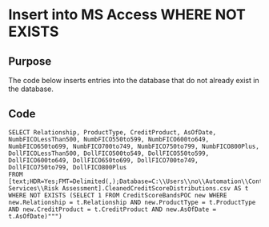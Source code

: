 # Insert into MS Access WHERE NOT EXISTS 
## Purpose
The code below inserts entries into the database that do not already exist in the database.
## Code
```INSERT INTO CreditScoreBandsPOC (Relationship, ProductType, CreditProduct, AsOfDate, NumbFICOLessThan500, NumbFICO550to599, NumbFICO600to649, NumbFICO650to699, NumbFICO700to749, NumbFICO750to799, NumbFICO800Plus, DollFICOLessThan500, DollFICO500to549, DollFICO550to599, DollFICO600to649, DollFICO650to699, DollFICO700to749, DollFICO750to799, DollFICO800Plus)
SELECT Relationship, ProductType, CreditProduct, AsOfDate, NumbFICOLessThan500, NumbFICO550to599, NumbFICO600to649, NumbFICO650to699, NumbFICO700to749, NumbFICO750to799, NumbFICO800Plus, DollFICOLessThan500, DollFICO500to549, DollFICO550to599, DollFICO600to649, DollFICO650to699, DollFICO700to749, DollFICO750to799, DollFICO800Plus
FROM [text;HDR=Yes;FMT=Delimited(,);Database=C:\\Users\\no\\Automation\\Contract Services\\Risk Assessment].CleanedCreditScoreDistributions.csv AS t
WHERE NOT EXISTS (SELECT 1 FROM CreditScoreBandsPOC new WHERE new.Relationship = t.Relationship AND new.ProductType = t.ProductType AND new.CreditProduct = t.CreditProduct AND new.AsOfDate = t.AsOfDate)""")
```
